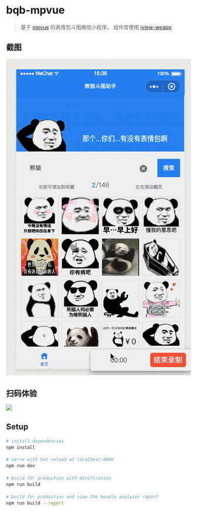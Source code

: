 # bqb-mpvue

> 基于 [mpvue](https://github.com/Meituan-Dianping/mpvue) 的表情包斗图微信小程序。
> 组件库使用 [iview-weapp](https://github.com/TalkingData/iview-weapp)

## 截图
![](/screen.gif)
## 扫码体验
![](http://y.photo.qq.com/img?s=jDVe2bxHb&l=y.jpg)
## Setup
``` bash
# install dependencies
npm install

# serve with hot reload at localhost:8080
npm run dev

# build for production with minification
npm run build

# build for production and view the bundle analyzer report
npm run build --report
```
